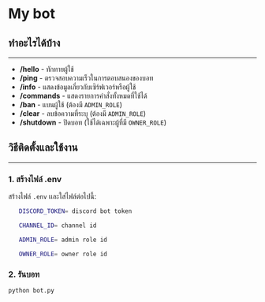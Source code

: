 # My bot

## ทำอะไรได้บ้าง
-------------

* **/hello** - ทักทายผู้ใช้
* **/ping** - ตรวจสอบความเร็วในการตอบสนองของบอท
* **/info** - แสดงข้อมูลเกี่ยวกับเซิร์ฟเวอร์หรือผู้ใช้
* **/commands** - แสดงรายการคำสั่งทั้งหมดที่ใช้ได้
* **/ban** - แบนผู้ใช้ (ต้องมี `ADMIN_ROLE`)
* **/clear** - ลบข้อความที่ระบุ (ต้องมี `ADMIN_ROLE`)
* **/shutdown** - ปิดบอท (ใช้ได้เฉพาะผู้ที่มี `OWNER_ROLE`)

## วิธีติดตั้งและใช้งาน
---------------------

### 1. สร้างไฟล์ .env

สร้างไฟล์ `.env` เเละใส่ไฟล์ต่อไปนี้:
```bash
   DISCORD_TOKEN= discord bot token

   CHANNEL_ID= channel id

   ADMIN_ROLE= admin role id

   OWNER_ROLE= owner role id
```

### 2. รันบอท

```bash
python bot.py
```

